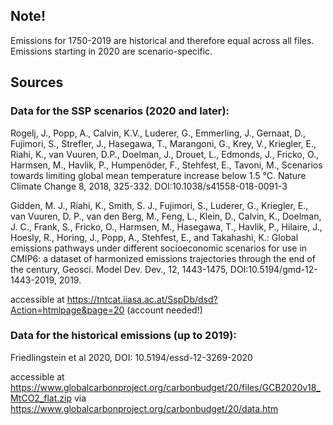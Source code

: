 ## Note!
Emissions for 1750-2019 are historical and therefore equal across all files.
Emissions starting in 2020 are scenario-specific.


## Sources
### Data for the SSP scenarios (2020 and later):

Rogelj, J., Popp, A., Calvin, K.V., Luderer, G., Emmerling, J., Gernaat, D., Fujimori, S., Strefler, J., Hasegawa, T., Marangoni, G., Krey, V., Kriegler, E., Riahi, K., van Vuuren, D.P., Doelman, J., Drouet, L., Edmonds, J., Fricko, O., Harmsen, M., Havlik, P., Humpenöder, F., Stehfest, E., Tavoni, M.,
Scenarios towards limiting global mean temperature increase below 1.5 °C. Nature Climate Change 8, 2018, 325-332.
DOI:10.1038/s41558-018-0091-3


Gidden, M. J., Riahi, K., Smith, S. J., Fujimori, S., Luderer, G., Kriegler, E., van Vuuren, D. P., van den Berg, M., Feng, L., Klein, D., Calvin, K., Doelman, J. C., Frank, S., Fricko, O., Harmsen, M., Hasegawa, T., Havlik, P., Hilaire, J., Hoesly, R., Horing, J., Popp, A., Stehfest, E., and Takahashi, K.:
Global emissions pathways under different socioeconomic scenarios for use in CMIP6: a dataset of harmonized emissions trajectories through the end of the century, Geosci. Model Dev. Dev., 12, 1443-1475,
DOI:10.5194/gmd-12-1443-2019, 2019. 

accessible at https://tntcat.iiasa.ac.at/SspDb/dsd?Action=htmlpage&page=20 (account needed!)


### Data for the historical emissions (up to 2019):

Friedlingstein et al 2020,
DOI: 10.5194/essd-12-3269-2020

accessible at https://www.globalcarbonproject.org/carbonbudget/20/files/GCB2020v18_MtCO2_flat.zip
via https://www.globalcarbonproject.org/carbonbudget/20/data.htm
